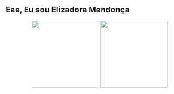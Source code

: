 ## Eae, Eu sou Elizadora Mendonça
<div align="center">
 <img height ="180px" src="https://github-readme-stats.vercel.app/api?username=elizadora&show_icons=true&theme=tokyonight&include_all_commits=true&count_private=true"/>
 <img height ="180px" src="https://github-readme-stats.vercel.app/api/top-langs/?username=elizadora&layout=compact&show_icons=true&theme=tokyonight"/>
</div>
